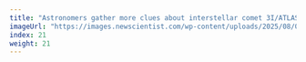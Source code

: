 ```yaml
---
title: "Astronomers gather more clues about interstellar comet 3I/ATLAS"
imageUrl: "https://images.newscientist.com/wp-content/uploads/2025/08/07163858/SEI_261425663.jpg?width=788"
index: 21
weight: 21
---
```

